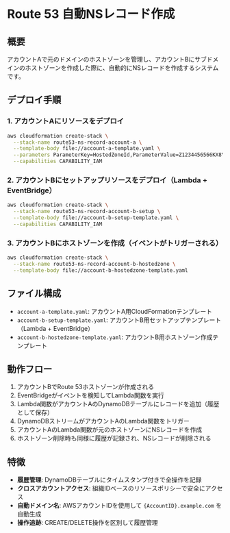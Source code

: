 # Route 53 自動NSレコード作成

## 概要

アカウントAで元のドメインのホストゾーンを管理し、アカウントBにサブドメインのホストゾーンを作成した際に、自動的にNSレコードを作成するシステムです。

## デプロイ手順

### 1. アカウントAにリソースをデプロイ

```bash
aws cloudformation create-stack \
  --stack-name route53-ns-record-account-a \
  --template-body file://account-a-template.yaml \
  --parameters ParameterKey=HostedZoneId,ParameterValue=Z1234456566KX8YR1 \
  --capabilities CAPABILITY_IAM
```

### 2. アカウントBにセットアップリソースをデプロイ（Lambda + EventBridge）

```bash
aws cloudformation create-stack \
  --stack-name route53-ns-record-account-b-setup \
  --template-body file://account-b-setup-template.yaml \
  --capabilities CAPABILITY_IAM
```

### 3. アカウントBにホストゾーンを作成（イベントがトリガーされる）

```bash
aws cloudformation create-stack \
  --stack-name route53-ns-record-account-b-hostedzone \
  --template-body file://account-b-hostedzone-template.yaml
```

## ファイル構成

- `account-a-template.yaml`: アカウントA用CloudFormationテンプレート
- `account-b-setup-template.yaml`: アカウントB用セットアップテンプレート（Lambda + EventBridge）
- `account-b-hostedzone-template.yaml`: アカウントB用ホストゾーン作成テンプレート

## 動作フロー

1. アカウントBでRoute 53ホストゾーンが作成される
2. EventBridgeがイベントを検知してLambda関数を実行
3. Lambda関数がアカウントAのDynamoDBテーブルにレコードを追加（履歴として保存）
4. DynamoDBストリームがアカウントAのLambda関数をトリガー
5. アカウントAのLambda関数が元のホストゾーンにNSレコードを作成
6. ホストゾーン削除時も同様に履歴が記録され、NSレコードが削除される

## 特徴

- **履歴管理**: DynamoDBテーブルにタイムスタンプ付きで全操作を記録
- **クロスアカウントアクセス**: 組織IDベースのリソースポリシーで安全にアクセス
- **自動ドメイン名**: AWSアカウントIDを使用して `{AccountID}.example.com` を自動生成
- **操作追跡**: CREATE/DELETE操作を区別して履歴管理
